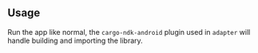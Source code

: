 ## Usage

Run the app like normal, the `cargo-ndk-android` plugin used in `adapter` will handle building and importing the library.
